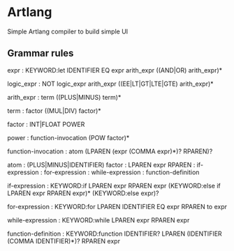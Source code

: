 # Artlang
 Simple Artlang compiler to build simple UI

## Grammar rules
expr   : KEYWORD:let IDENTIFIER EQ expr
         arith_expr ((AND|OR) arith_expr)*

logic_expr : NOT logic_expr
            arith_expr ((EE|LT|GT|LTE|GTE) arith_expr)*

arith_expr : term ((PLUS|MINUS) term)*

term   : factor ((MUL|DIV) factor)*

factor : INT|FLOAT
        POWER

power  : function-invocation (POW factor)*

function-invocation   : atom (LPAREN (expr (COMMA expr)*)? RPAREN)?

atom   : (PLUS|MINUS|IDENTIFIER) factor
       : LPAREN expr RPAREN
       : if-expression
       : for-expression
       : while-expression
       : function-definition

if-expression : KEYWORD:if LPAREN expr RPAREN expr
                (KEYWORD:else if LPAREN expr RPAREN expr)*
                (KEYWORD:else expr)?

for-expression : KEYWORD:for LPAREN IDENTIFIER EQ expr RPAREN to expr

while-expression : KEYWORD:while LPAREN expr RPAREN expr

function-definition : KEYWORD:function IDENTIFIER?
                    LPAREN (IDENTIFIER (COMMA IDENTIFIER)*)? RPAREN
                    expr